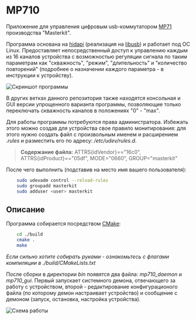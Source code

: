 MP710
=====

Приложение для управления цифровым usb-коммутатором [MP71](http://www.olimp-z.ru/mp710) производства "Masterkit".

Программа основана на [hidapi](http://github.com/signal11/hidapi) (реализация на [libusb](https://github.com/libusb/libusb)) и работает под ОС Linux. Предоставляет непосредственный доступ к управлению каждым из 16 каналов устройства с возможностью регуляции сигнала по таким параметрам как "скважность", "режим", "длительность" и "количество повторений" (подробнее о назначении каждого параметра - в инструкции к устройству).

![Скриншот программы](http://i11.pixs.ru/storage/2/2/6/Snimokekra_1128568_17957226.png)

В других ветках данного репозитория также находятся консольная и GUI версии упрощенного варианта программы, позволяющие только переключать скважность каналов в положениях "0" - "max".

Для работы программы потребуются права администратора. Избежать этого можно создав для устройства свое правило монитирования: для этого нужно создать файл с произвольным именем и расширением *.rules* и разместить его по адресу: */etc/udev/rules.d*. 

> **Содержание файла:**
> ATTRS{idVendor}=="16c0", ATTRS{idProduct}=="05df", MODE="0660", GROUP="masterkit"

После чего выполнить (подставив на место *<user>* имя вашего пользователя):
```bash
	sudo udevadm control --reload-rules
	sudo groupadd masterkit
	sudo adduser <user> masterkit
```

Описание
--------

Программа собирается посредством [CMake](http://www.cmake.org/):
```bash
	cd ./build
	cmake .
	make
```
*Если сильно хотите собирать руками - ознакомьтесь с флагами компиляции в ./build/CMakeLists.txt*

После сборки в директории *bin* появятся два файла: *mp710_daemon* и *mp710_gui*. Первый запускает системного демона, отвечающего за работу с устройством, второй - редактирование конфигурационого файла (по которому демон настраивает устройство) и сообщение с демоном (запуск, остановка, настройка устройства).

![Схема работы](http://i11.pixs.ru/storage/9/6/8/Snimokekra_2627044_18056968.png)
